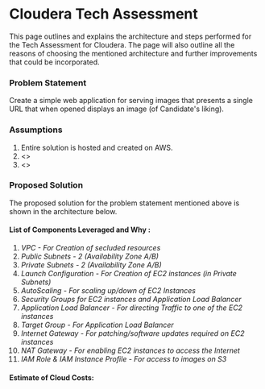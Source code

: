# Cloudera Tech Assessment
This page outlines and explains the architecture and steps performed for the Tech Assessment for Cloudera. The page will also outline all the reasons of choosing the mentioned architecture and further improvements that could be incorporated.

### Problem Statement
Create a simple web application for serving images that presents a single URL that when opened displays an image (of Candidate's liking).

### Assumptions
1. Entire solution is hosted and created on AWS.
2. <>
3. <>

### Proposed Solution
The proposed solution for the problem statement mentioned above is shown in the architecture below. 

<add image of architecture here>
  
#### List of Components Leveraged and Why :

1. *VPC - For Creation of secluded resources*
2. *Public Subnets - 2 (Availability Zone A/B)*
3. *Private Subnets - 2 (Availability Zone A/B)*
4. *Launch Configuration - For Creation of EC2 instances (in Private Subnets)*
5. *AutoScaling - For scaling up/down of EC2 Instances*
6. *Security Groups for EC2 instances and Application Load Balancer*
7. *Application Load Balancer - For directing Traffic to one of the EC2 instances*
8. *Target Group - For Application Load Balancer*
9. *Internet Gateway - For patching/software updates required on EC2 instances*
10. *NAT Gateway - For enabling EC2 instances to access the Internet*
11. *IAM Role & IAM Instance Profile - For access to images on S3*

#### Estimate of Cloud Costs:







